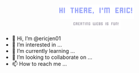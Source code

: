 <p align="center"><a href="https://ericjen01.github.io"><img width="40%" src="./assets/handle01.png"/><br><img width="25%" src="./assets/handle02.png"/></a></p>

- 👋 Hi, I’m @ericjen01
- 👀 I’m interested in ...
- 🌱 I’m currently learning ...
- 💞️ I’m looking to collaborate on ...
- 📫 How to reach me ...

<!---
ericjen01/ericjen01 is a ✨ special ✨ repository because its `README.md` (this file) appears on your GitHub profile.
You can click the Preview link to take a look at your changes.
--->
